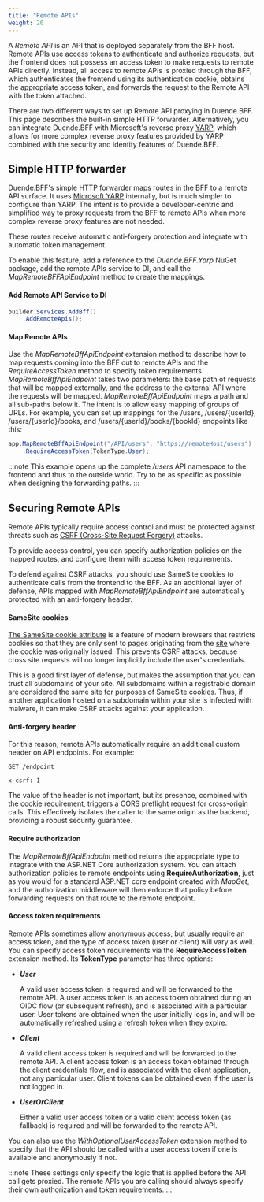 ```yaml
---
title: "Remote APIs"
weight: 20
---
```


A _Remote API_ is an API that is deployed separately from the BFF host. Remote APIs use access tokens to authenticate and authorize requests, but the frontend does not possess an access token to make requests to remote APIs directly. Instead, all access to remote APIs is proxied through the BFF, which authenticates the frontend using its authentication cookie, obtains the appropriate access token, and forwards the request to the Remote API with the token attached.

There are two different ways to set up Remote API proxying in Duende.BFF. This page describes the built-in simple HTTP forwarder. Alternatively, you can integrate Duende.BFF with Microsoft's reverse proxy [YARP](/bff/v3/fundamentals/apis/yarp), which allows for more complex reverse proxy features provided by YARP combined with the security and identity features of Duende.BFF.

## Simple HTTP forwarder

Duende.BFF's simple HTTP forwarder maps routes in the BFF to a remote API surface. It uses [Microsoft YARP](https://github.com/microsoft/reverse-proxy) internally, but is much simpler to configure than YARP. The intent is to provide a developer-centric and simplified way to proxy requests from the BFF to remote APIs when more complex reverse proxy features are not needed.

These routes receive automatic anti-forgery protection and integrate with automatic token management.

To enable this feature, add a reference to the *Duende.BFF.Yarp* NuGet package, add the remote APIs service to DI, and call the *MapRemoteBFFApiEndpoint* method to create the mappings.

#### Add Remote API Service to DI

```cs
builder.Services.AddBff()
    .AddRemoteApis();
```


#### Map Remote APIs
Use the *MapRemoteBffApiEndpoint* extension method to describe how to map requests coming into the BFF out to remote APIs and the *RequireAccessToken* method to specify token requirements. *MapRemoteBffApiEndpoint* takes two parameters: the base path of requests that will be mapped externally, and the address to the external API where the requests will be mapped. *MapRemoteBffApiEndpoint* maps a path and all sub-paths below it. The intent is to allow easy mapping of groups of URLs. For example, you can set up mappings for the /users, /users/{userId}, /users/{userId}/books, and /users/{userId}/books/{bookId} endpoints like this:

```cs
app.MapRemoteBffApiEndpoint("/API/users", "https://remoteHost/users")
    .RequireAccessToken(TokenType.User);
```

:::note
This example opens up the complete */users* API namespace to the frontend and thus to the outside world. Try to be as specific as possible when designing the forwarding paths.
:::

## Securing Remote APIs
Remote APIs typically require access control and must be protected against threats such as [CSRF (Cross-Site Request Forgery)](https://developer.mozilla.org/en-US/docs/Glossary/CSRF) attacks. 

To provide access control, you can specify authorization policies on the mapped routes, and configure them with access token requirements.

To defend against CSRF attacks, you should use SameSite cookies to authenticate calls from the frontend to the BFF. As an additional layer of defense, APIs mapped with *MapRemoteBffApiEndpoint* are automatically protected with an anti-forgery header. 


#### SameSite cookies
[The SameSite cookie attribute](https://developer.mozilla.org/en-US/docs/Web/HTTP/Headers/Set-Cookie#samesitesamesite-value) is a feature of modern browsers that restricts cookies so that they are only sent to pages originating from the [site](https://developer.mozilla.org/en-US/docs/Glossary/Site) where the cookie was originally issued. This prevents CSRF attacks, because cross site requests will no longer implicitly include the user's credentials.

This is a good first layer of defense, but makes the assumption that you can trust all subdomains of your site. All subdomains within a registrable domain are considered the same site for purposes of SameSite cookies. Thus, if another application hosted on a subdomain within your site is infected with malware, it can make CSRF attacks against your application.


#### Anti-forgery header

For this reason, remote APIs automatically require an additional custom header on API endpoints. For example:

```
GET /endpoint

x-csrf: 1
```

The value of the header is not important, but its presence, combined with the cookie requirement, triggers a CORS preflight request for cross-origin calls. This effectively isolates the caller to the same origin as the backend, providing a robust security guarantee. 

#### Require authorization

The *MapRemoteBffApiEndpoint* method returns the appropriate type to integrate with the ASP.NET Core authorization system. You can attach authorization policies to remote endpoints using **RequireAuthorization**, just as you would for a standard ASP.NET core endpoint created with *MapGet*, and the authorization middleware will then enforce that policy before forwarding requests on that route to the remote endpoint.

#### Access token requirements

Remote APIs sometimes allow anonymous access, but usually require an access token, and the type of access token (user or client) will vary as well. You can specify access token requirements via the **RequireAccessToken** extension method. Its **TokenType** parameter has three options:

* ***User***

    A valid user access token is required and will be forwarded to the remote API. A user access token is an access token obtained during an OIDC flow (or subsequent refresh), and is associated with a particular user. User tokens are obtained when the user initially logs in, and will be automatically refreshed using a refresh token when they expire.

* ***Client***

    A valid client access token is required and will be forwarded to the remote API. A client access token is an access token obtained through the client credentials flow, and is associated with the client application, not any particular user. Client tokens can be obtained even if the user is not logged in.

* ***UserOrClient***

    Either a valid user access token or a valid client access token (as fallback) is required and will be forwarded to the remote API.

You can also use the *WithOptionalUserAccessToken* extension method to specify that the API should be called with a user access token if one is available and anonymously if not.

:::note
These settings only specify the logic that is applied before the API call gets proxied. The remote APIs you are calling should always specify their own authorization and token requirements.
:::
